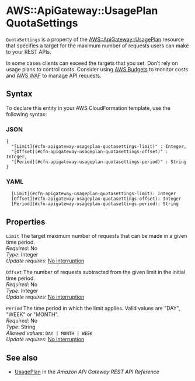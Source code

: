 # AWS::ApiGateway::UsagePlan QuotaSettings<a name="aws-properties-apigateway-usageplan-quotasettings"></a>

`QuotaSettings` is a property of the [AWS::ApiGateway::UsagePlan](https://docs.aws.amazon.com/AWSCloudFormation/latest/UserGuide/aws-resource-apigateway-usageplan.html) resource that specifies a target for the maximum number of requests users can make to your REST APIs\.

In some cases clients can exceed the targets that you set\. Don’t rely on usage plans to control costs\. Consider using [AWS Budgets](https://docs.aws.amazon.com/cost-management/latest/userguide/budgets-managing-costs.html) to monitor costs and [AWS WAF](https://docs.aws.amazon.com/waf/latest/developerguide/waf-chapter.html) to manage API requests\.

## Syntax<a name="aws-properties-apigateway-usageplan-quotasettings-syntax"></a>

To declare this entity in your AWS CloudFormation template, use the following syntax:

### JSON<a name="aws-properties-apigateway-usageplan-quotasettings-syntax.json"></a>

```
{
  "[Limit](#cfn-apigateway-usageplan-quotasettings-limit)" : Integer,
  "[Offset](#cfn-apigateway-usageplan-quotasettings-offset)" : Integer,
  "[Period](#cfn-apigateway-usageplan-quotasettings-period)" : String
}
```

### YAML<a name="aws-properties-apigateway-usageplan-quotasettings-syntax.yaml"></a>

```
  [Limit](#cfn-apigateway-usageplan-quotasettings-limit): Integer
  [Offset](#cfn-apigateway-usageplan-quotasettings-offset): Integer
  [Period](#cfn-apigateway-usageplan-quotasettings-period): String
```

## Properties<a name="aws-properties-apigateway-usageplan-quotasettings-properties"></a>

`Limit` <a name="cfn-apigateway-usageplan-quotasettings-limit"></a>
The target maximum number of requests that can be made in a given time period\.  
_Required_: No  
_Type_: Integer  
_Update requires_: [No interruption](https://docs.aws.amazon.com/AWSCloudFormation/latest/UserGuide/using-cfn-updating-stacks-update-behaviors.html#update-no-interrupt)

`Offset` <a name="cfn-apigateway-usageplan-quotasettings-offset"></a>
The number of requests subtracted from the given limit in the initial time period\.  
_Required_: No  
_Type_: Integer  
_Update requires_: [No interruption](https://docs.aws.amazon.com/AWSCloudFormation/latest/UserGuide/using-cfn-updating-stacks-update-behaviors.html#update-no-interrupt)

`Period` <a name="cfn-apigateway-usageplan-quotasettings-period"></a>
The time period in which the limit applies\. Valid values are "DAY", "WEEK" or "MONTH"\.  
_Required_: No  
_Type_: String  
_Allowed values_: `DAY | MONTH | WEEK`  
_Update requires_: [No interruption](https://docs.aws.amazon.com/AWSCloudFormation/latest/UserGuide/using-cfn-updating-stacks-update-behaviors.html#update-no-interrupt)

## See also<a name="aws-properties-apigateway-usageplan-quotasettings--seealso"></a>

- [UsagePlan](https://docs.aws.amazon.com/apigateway/latest/api/API_UsagePlan.html) in the _Amazon API Gateway REST API Reference_
